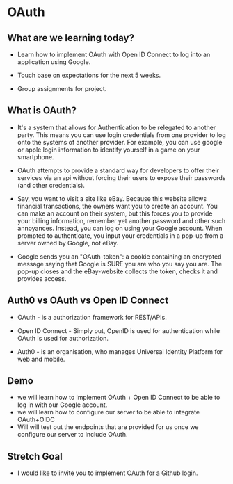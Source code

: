 # OAuth

## What are we learning today?
- Learn how to implement OAuth with Open ID Connect to log into an application using Google. 

- Touch base on expectations for the next 5 weeks.
- Group assignments for project.



## What is OAuth?
- It's a system that allows for Authentication to be relegated to another party. This means you can use login credentials from one provider to log onto the systems of another provider. For example, you can use google or apple login information to identify yourself in a game on your smartphone.

- OAuth attempts to provide a standard way for developers to offer their services via an api without forcing their users to expose their passwords (and other credentials).

- Say, you want to visit a site like eBay. Because this website allows financial transactions, the owners want you to create an account. You can make an account on their system, but this forces you to provide your billing information, remember yet another password and other such annoyances. Instead, you can log on using your Google account. When prompted to authenticate, you input your credentials in a pop-up from a server owned by Google, not eBay. 

- Google sends you an "OAuth-token": a cookie containing an encrypted message saying that Google is SURE you are who you say you are. The pop-up closes and the eBay-website collects the token, checks it and provides access. 

## Auth0 vs OAuth vs Open ID Connect
- OAuth - is a authorization framework for REST/APIs. 

- Open ID Connect - Simply put, OpenID is used for authentication while OAuth is used for authorization.

 - Auth0 - is an organisation, who manages Universal Identity Platform for web and mobile.

## Demo
- we will learn how to implement OAuth + Open ID Connect to be able to log in with our Google account. 
- we will learn how to configure our server to be able to integrate OAuth+OIDC
- Will will test out the endpoints that are provided for us once we configure our server to include OAuth.

## Stretch Goal
- I would like to invite you to implement OAuth for a Github login.
